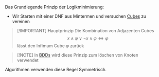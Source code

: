 
Das Grundlegende Prinzip der Logikminimierung:
- Wir Starten mit einer DNF aus Mintermen und versuchen [Cubes](Cubes.md) zu vereinen


>[!IMPORTANT] Hauptprinzip
> Die Kombination von Adjazenten Cubes
> $$x\land \varphi \lor \neg x \land \varphi \iff \varphi$$
> lässt den Infimum Cube $\varphi$ zurück

>[!NOTE] In [BDDs](Binary%20Decision%20Diagramms.md) wird diese Prinzip zum löschen von Knoten verwendet

Algorithmen verwenden diese Regel Symmetrisch.

